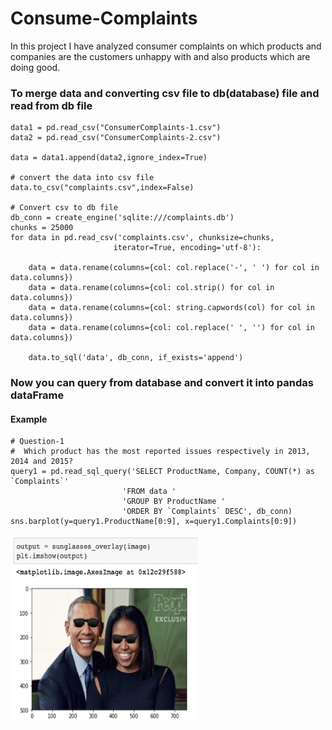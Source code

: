 # Consume-Complaints
In this project I have analyzed consumer complaints on which products and companies are the customers unhappy with and also products which are doing good.

### To merge data and converting csv file to db(database) file and read from db file
```
data1 = pd.read_csv("ConsumerComplaints-1.csv")
data2 = pd.read_csv("ConsumerComplaints-2.csv")

data = data1.append(data2,ignore_index=True)

# convert the data into csv file
data.to_csv("complaints.csv",index=False)

# Convert csv to db file
db_conn = create_engine('sqlite:///complaints.db')
chunks = 25000
for data in pd.read_csv('complaints.csv', chunksize=chunks,
                       iterator=True, encoding='utf-8'):
    
    data = data.rename(columns={col: col.replace('-', ' ') for col in data.columns})
    data = data.rename(columns={col: col.strip() for col in data.columns})
    data = data.rename(columns={col: string.capwords(col) for col in data.columns})
    data = data.rename(columns={col: col.replace(' ', '') for col in data.columns})
    
    data.to_sql('data', db_conn, if_exists='append')
```

### Now you can query from database and convert it into pandas dataFrame
#### Example
```
# Question-1
#  Which product has the most reported issues respectively in 2013, 2014 and 2015?
query1 = pd.read_sql_query('SELECT ProductName, Company, COUNT(*) as `Complaints`'
                         'FROM data '
                         'GROUP BY ProductName '
                         'ORDER BY `Complaints` DESC', db_conn)
sns.barplot(y=query1.ProductName[0:9], x=query1.Complaints[0:9])
```
<img src="https://github.com/Sidharth1998/Facial-Key-Points-Detection/blob/master/images/sunglasses_overlay.png?raw=true" width="300" height="300">
